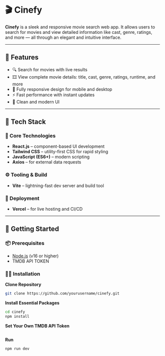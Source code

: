 # 🎬 Cinefy

**Cinefy** is a sleek and responsive movie search web app. It allows users to search for movies and view detailed information like cast, genre, ratings, and more — all through an elegant and intuitive interface.

---

## 🌟 Features

- 🔍 Search for movies with live results
- 🎞️ View complete movie details: title, cast, genre, ratings, runtime, and more
- 📱 Fully responsive design for mobile and desktop
- ⚡ Fast performance with instant updates
- 🎨 Clean and modern UI

---

## 🧠 Tech Stack

### 🔧 Core Technologies

- **React.js** – component-based UI development
- **Tailwind CSS** – utility-first CSS for rapid styling
- **JavaScript (ES6+)** – modern scripting
- **Axios** – for external data requests

### ⚙️ Tooling & Build

- **Vite** – lightning-fast dev server and build tool  

### 🚀 Deployment

- **Vercel** – for live hosting and CI/CD

---

## 🚀 Getting Started

### 📦 Prerequisites

- [Node.js](https://nodejs.org/) (v16 or higher)
- TMDB API TOKEN

### 🧑‍💻 Installation

**Clone Repository**

```bash
git clone https://github.com/yourusername/cinefy.git
```

**Install Essential Packages**

```bash
cd cinefy
npm install
```

**Set Your Own TMDB API Token**

```
```

**Run**

```bash
npm run dev
```